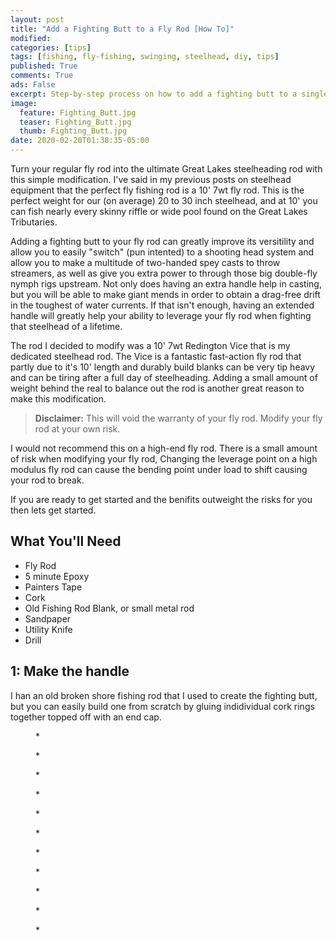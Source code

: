 ```yaml
---
layout: post
title: "Add a Fighting Butt to a Fly Rod [How To]"
modified:
categories: [tips]
tags: [fishing, fly-fishing, swinging, steelhead, diy, tips]
published: True
comments: True
ads: False
excerpt: Step-by-step process on how to add a fighting butt to a single-handed fly rod.
image:
  feature: Fighting_Butt.jpg
  teaser: Fighting_Butt.jpg
  thumb: Fighting_Butt.jpg
date: 2020-02-20T01:38:35-05:00
---
```


Turn your regular fly rod into the ultimate Great Lakes steelheading rod with this simple modification. I've said in my previous posts on steelhead equipment that the perfect fly fishing rod is a 10' 7wt fly rod. This is the perfect weight for our (on average) 20 to 30 inch steelhead, and at 10' you can fish nearly every skinny riffle or wide pool found on the Great Lakes Tributaries.

Adding a fighting butt to your fly rod can greatly improve its versitility and  allow you to easily "switch" (pun intented) to a shooting head system and allow you to make a multitude of two-handed spey casts to throw streamers, as well as give you extra power to through those big double-fly nymph rigs upstream. Not only does having an extra handle help in casting, but you will be able to make giant mends in order to obtain a drag-free drift in the toughest of water currents. If that isn't enough, having an extended handle will greatly help your ability to leverage your fly rod when fighting that steelhead of a lifetime.

The rod I decided to modify was a 10' 7wt Redington Vice that is my dedicated steelhead rod. The Vice is a fantastic fast-action fly rod that partly due to it's 10' length and durably build blanks can be very tip heavy and can be tiring after a full day of steelheading. Adding a small amount of weight behind the real to balance out the rod is another great reason to make this modification.

> **Disclaimer:** This will void the warranty of your fly rod. Modify your fly rod at your own risk.

I would not recommend this on a high-end fly rod. There is a small amount of risk when modifying your fly rod, Changing the leverage point on a high modulus fly rod can cause the bending point under load to shift causing your rod to break.

If you are ready to get started and the benifits outweight the risks for you then lets get started.

## What You'll Need

  * Fly Rod
  * 5 minute Epoxy
  * Painters Tape
  * Cork
  * Old Fishing Rod Blank, or small metal rod
  * Sandpaper
  * Utility Knife
  * Drill

## 1: Make the handle

I han an old broken shore fishing rod that I used to create the fighting butt, but you can easily build one from scratch by gluing indidividual cork rings together topped off with an end cap.

<figure>
<img title="*" src="/images/Fighting_Butt_1.jpg" alt="">
<figcaption>*</figcaption>
</figure>

<figure>
<img title="*" src="/images/Fighting_Butt_2.jpg" alt="">
<figcaption>*</figcaption>
</figure>

<figure>
<img title="*" src="/images/Fighting_Butt_3.jpg" alt="">
<figcaption>*</figcaption>
</figure>

<figure>
<img title="*" src="/images/Fighting_Butt_4.jpg" alt="">
<figcaption>*</figcaption>
</figure>

<figure>
<img title="*" src="/images/Fighting_Butt_5.jpg" alt="">
<figcaption>*</figcaption>
</figure>

<figure>
<img title="*" src="/images/Fighting_Butt_6.jpg" alt="">
<figcaption>*</figcaption>
</figure>

<figure>
<img title="*" src="/images/Fighting_Butt_7.jpg" alt="">
<figcaption>*</figcaption>
</figure>

<figure>
<img title="*" src="/images/Fighting_Butt_8.jpg" alt="">
<figcaption>*</figcaption>
</figure>

<figure>
<img title="*" src="/images/Fighting_Butt_9.jpg" alt="">
<figcaption>*</figcaption>
</figure>

<figure>
<img title="*" src="/images/Fighting_Butt_10.jpg" alt="">
<figcaption>*</figcaption>
</figure>

<figure>
<img title="*" src="/images/Fighting_Butt_11.jpg" alt="">
<figcaption>*</figcaption>
</figure>
